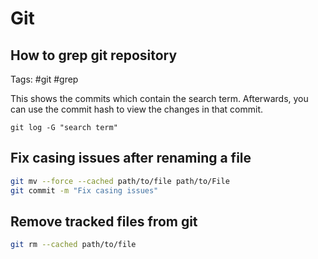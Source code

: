 # Git

## How to grep git repository

Tags: #git #grep

This shows the commits which contain the search term.
Afterwards, you can use the commit hash to view the changes in that commit.

```
git log -G "search term"
```

## Fix casing issues after renaming a file

```bash
git mv --force --cached path/to/file path/to/File
git commit -m "Fix casing issues"
```

## Remove tracked files from git

```bash
git rm --cached path/to/file
```
